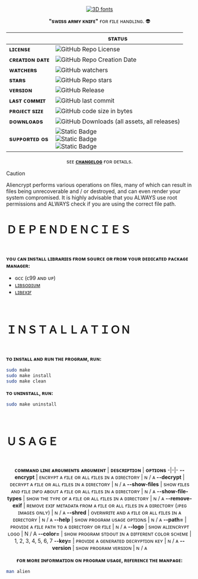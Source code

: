 <div id="header" align="center">

  [![3D fonts](https://see.fontimg.com/api/renderfont4/rg737/eyJyIjoiZnMiLCJoIjo2OCwidyI6MjAwMCwiZnMiOjM0LCJmZ2MiOiIjNkNGRjBFIiwiYmdjIjoiI0ZGRkZGRiIsInQiOjF9/QWxpZW5jcnlwdA/perdite-hollow-regular.png)](https://www.fontspace.com/category/3d)

  **"sᴡɪss ᴀʀᴍʏ ᴋɴɪғᴇ"** ғᴏʀ ғɪʟᴇ ʜᴀɴᴅʟɪɴɢ. :alien:

  | | sᴛᴀᴛᴜs
  -|-
  **ʟɪᴄᴇɴsᴇ** | ![GitHub Repo License](https://img.shields.io/github/license/bombenheimer/aliencrypt?style=flat&logo=github)
  **ᴄʀᴇᴀᴛɪᴏɴ ᴅᴀᴛᴇ** | ![GitHub Repo Creation Date](https://img.shields.io/github/created-at/bombenheimer/aliencrypt?style=flat&logo=github)
  **ᴡᴀᴛᴄʜᴇʀs** | ![GitHub watchers](https://img.shields.io/github/watchers/bombenheimer/aliencrypt?style=flat&logo=github)
  **sᴛᴀʀs** | ![GitHub Repo stars](https://img.shields.io/github/stars/bombenheimer/aliencrypt?style=flat&logo=github)
  **ᴠᴇʀsɪᴏɴ** | ![GitHub Release](https://img.shields.io/github/v/release/bombenheimer/aliencrypt?style=flat&logo=github&color=5D3FD3)
  **ʟᴀsᴛ ᴄᴏᴍᴍɪᴛ** | ![GitHub last commit](https://img.shields.io/github/last-commit/bombenheimer/aliencrypt?style=flat&logo=github)
  **ᴘʀᴏᴊᴇᴄᴛ sɪᴢᴇ** | ![GitHub code size in bytes](https://img.shields.io/github/languages/code-size/bombenheimer/aliencrypt?style=flat&logo=github&color=orange)
  **ᴅᴏᴡɴʟᴏᴀᴅs** | ![GitHub Downloads (all assets, all releases)](https://img.shields.io/github/downloads/bombenheimer/aliencrypt/total?style=flat&logo=github)
  **sᴜᴘᴘᴏʀᴛᴇᴅ ᴏs** | ![Static Badge](https://img.shields.io/badge/Supported-green?style=flat&logo=linux&logoColor=white&label=GNU%20%2F%20Linux&color=0BDA51) </br> ![Static Badge](https://img.shields.io/badge/Supported-green?style=flat&logo=apple&logoColor=white&label=macOS&color=0BDA51) </br> ![Static Badge](https://img.shields.io/badge/Not%20Supported-red?style=flat&logo=windows&logoColor=white&label=Windows&color=FF3131)
  
  sᴇᴇ [**ᴄʜᴀɴɢᴇʟᴏɢ**](CHANGELOG.md) ғᴏʀ ᴅᴇᴛᴀɪʟs.

</div>

>[!CAUTION]
> Aliencrypt performs various operations on files, many of which can result in files being unrecoverable and / or destroyed, and can even render your system compromised. It is highly advisable that you ALWAYS use root permissions and ALWAYS check if you are using the correct file path.

# ＤＥＰＥＮＤＥＮＣＩＥＳ

  </br>

  **ʏᴏᴜ ᴄᴀɴ ɪɴsᴛᴀʟʟ ʟɪʙʀᴀʀɪᴇs ғʀᴏᴍ sᴏᴜʀᴄᴇ ᴏʀ ғʀᴏᴍ ʏᴏᴜʀ ᴅᴇᴅɪᴄᴀᴛᴇᴅ ᴘᴀᴄᴋᴀɢᴇ ᴍᴀɴᴀɢᴇʀ:**
  
  - ɢᴄᴄ (ᴄ99 ᴀɴᴅ ᴜᴘ)
  - [ʟɪʙsᴏᴅɪᴜᴍ](https://github.com/jedisct1/libsodium/releases/tag/1.0.19-RELEASE)
  - [ʟɪʙᴇxɪғ](https://github.com/libexif/libexif/releases/tag/v0.6.24)

  </br>

# ＩＮＳＴＡＬＬＡＴＩＯＮ

  </br>

  **ᴛᴏ ɪɴsᴛᴀʟʟ ᴀɴᴅ ʀᴜɴ ᴛʜᴇ ᴘʀᴏɢʀᴀᴍ, ʀᴜɴ:**
  ```bash
  sudo make
  sudo make install
  sudo make clean
  ```

  **ᴛᴏ ᴜɴɪɴsᴛᴀʟʟ, ʀᴜɴ:**
  ```bash
  sudo make uninstall
  ```

  </br>

# ＵＳＡＧＥ

</br>
<div id="header" align="center">
  
  **ᴄᴏᴍᴍᴀɴᴅ ʟɪɴᴇ ᴀʀɢᴜᴍᴇɴᴛs**
  **ᴀʀɢᴜᴍᴇɴᴛ** | **ᴅᴇsᴄʀɪᴘᴛɪᴏɴ** | **ᴏᴘᴛɪᴏɴs**
  -|-|-
  **--encrypt** | ᴇɴᴄʀʏᴘᴛ ᴀ ғɪʟᴇ ᴏʀ ᴀʟʟ ғɪʟᴇs ɪɴ ᴀ ᴅɪʀᴇᴄᴛᴏʀʏ | ɴ / ᴀ
  **--decrypt** | ᴅᴇᴄʀʏᴘᴛ ᴀ ғɪʟᴇ ᴏʀ ᴀʟʟ ғɪʟᴇs ɪɴ ᴀ ᴅɪʀᴇᴄᴛᴏʀʏ | ɴ / ᴀ
  **--show-files** | sʜᴏᴡ ғɪʟᴇs ᴀɴᴅ ғɪʟᴇ ɪɴғᴏ ᴀʙᴏᴜᴛ ᴀ ғɪʟᴇ ᴏʀ ᴀʟʟ ғɪʟᴇs ɪɴ ᴀ ᴅɪʀᴇᴄᴛᴏʀʏ | ɴ / ᴀ
  **--show-file-types** | sʜᴏᴡ ᴛʜᴇ ᴛʏᴘᴇ ᴏғ ᴀ ғɪʟᴇ ᴏʀ ᴀʟʟ ғɪʟᴇs ɪɴ ᴀ ᴅɪʀᴇᴄᴛᴏʀʏ | ɴ / ᴀ
  **--remove-exif** | ʀᴇᴍᴏᴠᴇ ᴇxɪғ ᴍᴇᴛᴀᴅᴀᴛᴀ ғʀᴏᴍ ᴀ ғɪʟᴇ ᴏʀ ᴀʟʟ ғɪʟᴇs ɪɴ ᴀ ᴅɪʀᴇᴄᴛᴏʀʏ (ᴊᴘᴇɢ ɪᴍᴀɢᴇs ᴏɴʟʏ) | ɴ / ᴀ
  **--shred** | ᴏᴠᴇʀᴡʀɪᴛᴇ ᴀɴᴅ ᴀ ғɪʟᴇ ᴏʀ ᴀʟʟ ғɪʟᴇs ɪɴ ᴀ ᴅɪʀᴇᴄᴛᴏʀʏ | ɴ / ᴀ
  **--help** | sʜᴏᴡ ᴘʀᴏɢʀᴀᴍ ᴜsᴀɢᴇ ᴏᴘᴛɪᴏɴs | ɴ / ᴀ
  **--path=** | ᴘʀᴏᴠɪᴅᴇ ᴀ ғɪʟᴇ ᴘᴀᴛʜ ᴛᴏ ᴀ ᴅɪʀᴇᴄᴛᴏʀʏ ᴏʀ ғɪʟᴇ | ɴ / ᴀ
  **--logo** | sʜᴏᴡ ᴀʟɪᴇɴᴄʀʏᴘᴛ ʟᴏɢᴏ | N / A
  **--color=** | sʜᴏᴡ ᴘʀᴏɢʀᴀᴍ sᴛᴅᴏᴜᴛ ɪɴ ᴀ ᴅɪғғᴇʀᴇɴᴛ ᴄᴏʟᴏʀ sᴄʜᴇᴍᴇ | 1, 2, 3, 4, 5, 6, 7
  **--key=** | ᴘʀᴏᴠɪᴅᴇ ᴀ ɢᴇɴᴇʀᴀᴛᴇᴅ ᴅᴇᴄʀʏᴘᴛɪᴏɴ ᴋᴇʏ | ɴ / ᴀ
  **--version** | sʜᴏᴡ ᴘʀᴏɢʀᴀᴍ ᴠᴇʀsɪᴏɴ | ɴ / ᴀ

  **ғᴏʀ ᴍᴏʀᴇ ɪɴғᴏʀᴍᴀᴛɪᴏɴ ᴏɴ ᴘʀᴏɢʀᴀᴍ ᴜsᴀɢᴇ, ʀᴇғᴇʀᴇɴᴄᴇ ᴛʜᴇ ᴍᴀɴᴘᴀɢᴇ:**
  <div id="header" align="left">
    
  ```bash
  man alien
  ```
  </div>
</div>
